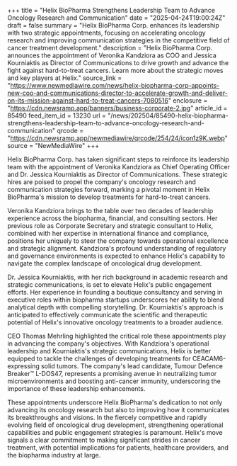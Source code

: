 +++
title = "Helix BioPharma Strengthens Leadership Team to Advance Oncology Research and Communication"
date = "2025-04-24T19:00:24Z"
draft = false
summary = "Helix BioPharma Corp. enhances its leadership with two strategic appointments, focusing on accelerating oncology research and improving communication strategies in the competitive field of cancer treatment development."
description = "Helix BioPharma Corp. announces the appointment of Veronika Kandziora as COO and Jessica Kourniaktis as Director of Communications to drive growth and advance the fight against hard-to-treat cancers. Learn more about the strategic moves and key players at Helix."
source_link = "https://www.newmediawire.com/news/helix-biopharma-corp-appoints-new-coo-and-communications-director-to-accelerate-growth-and-deliver-on-its-mission-against-hard-to-treat-cancers-7080516"
enclosure = "https://cdn.newsramp.app/banners/business-corporate-2.jpg"
article_id = 85490
feed_item_id = 13230
url = "/news/202504/85490-helix-biopharma-strengthens-leadership-team-to-advance-oncology-research-and-communication"
qrcode = "https://cdn.newsramp.app/newmediawire/qrcode/254/24/icon1z9K.webp"
source = "NewMediaWire"
+++

<p>Helix BioPharma Corp. has taken significant steps to reinforce its leadership team with the appointment of Veronika Kandziora as Chief Operating Officer and Dr. Jessica Kourniaktis as Director of Communications. These strategic hires are poised to propel the company's oncology research and communication strategies forward, marking a pivotal moment in Helix BioPharma's mission to develop treatments for hard-to-treat cancers.</p><p>Veronika Kandziora brings to the table over two decades of leadership experience across the biopharma, financial, and consulting sectors. Her previous role as Corporate Secretary and strategic consultant to Helix, combined with her expertise in international finance and compliance, positions her uniquely to steer the company towards operational excellence and strategic alignment. Kandziora's profound understanding of regulatory and governance environments is expected to enhance Helix's capability to navigate the complex landscape of oncological drug development.</p><p>Dr. Jessica Kourniaktis, with her rich background in academic research and strategic communications, is set to elevate Helix's public engagement efforts. Her experience in founding a boutique consultancy and serving in executive roles within biopharma startups underscores her ability to blend analytical depth with compelling storytelling. Dr. Kourniaktis's approach is anticipated to effectively communicate the scientific and therapeutic potential of Helix's innovative oncology treatments to a broader audience.</p><p>CEO Thomas Mehrling highlighted the critical role these appointments play in advancing the company's objectives. With Kandziora's operational leadership and Kourniaktis's strategic communications, Helix is better equipped to tackle the challenges of developing treatments for CEACAM6-expressing solid tumors. The company's lead candidate, Tumour Defence Breaker™ L-DOS47, represents a promising avenue in neutralizing tumor microenvironments and boosting anti-cancer immunity, underscoring the importance of these leadership enhancements.</p><p>These appointments underscore Helix BioPharma's dedication to not only advancing its oncology research but also to improving how it communicates its breakthroughs and visions. In the fiercely competitive and rapidly evolving field of oncological drug development, strengthening operational capabilities and public engagement strategies is paramount. Helix's move signals a clear commitment to making significant strides in cancer treatment, with potential implications for patients, healthcare providers, and the biopharma industry at large.</p>